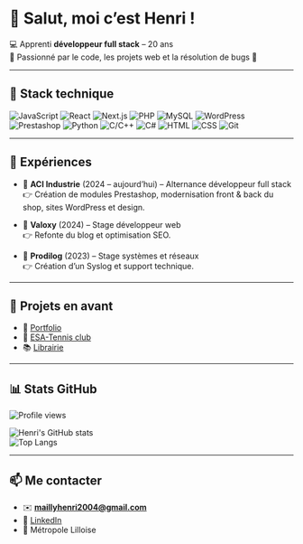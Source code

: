 # 👋 Salut, moi c’est Henri !  

💻 Apprenti **développeur full stack** – 20 ans  
🚀 Passionné par le code, les projets web et la résolution de bugs 💨  

---

## 🚀 Stack technique

![JavaScript](https://img.shields.io/badge/-JavaScript-F7DF1E?logo=javascript&logoColor=000) 
![React](https://img.shields.io/badge/-React-61DAFB?logo=react&logoColor=000) 
![Next.js](https://img.shields.io/badge/-Next.js-000?logo=nextdotjs) 
![PHP](https://img.shields.io/badge/-PHP-777BB4?logo=php&logoColor=fff) 
![MySQL](https://img.shields.io/badge/-MySQL-4479A1?logo=mysql&logoColor=fff) 
![WordPress](https://img.shields.io/badge/-WordPress-21759B?logo=wordpress&logoColor=fff) 
![Prestashop](https://img.shields.io/badge/-Prestashop-DF0067?logo=prestashop&logoColor=fff) 
![Python](https://img.shields.io/badge/-Python-3776AB?logo=python&logoColor=fff) 
![C/C++](https://img.shields.io/badge/-C/C++-00599C?logo=cplusplus&logoColor=fff) 
![C#](https://img.shields.io/badge/-C%23-239120?logo=csharp&logoColor=fff) 
![HTML](https://img.shields.io/badge/-HTML-E34F26?logo=html5&logoColor=fff) 
![CSS](https://img.shields.io/badge/-CSS-1572B6?logo=css3&logoColor=fff) 
![Git](https://img.shields.io/badge/-Git-F05032?logo=git&logoColor=fff) 

---

## 💼 Expériences

- 🔹 **ACI Industrie** (2024 – aujourd’hui) – Alternance développeur full stack  
   👉 Création de modules Prestashop, modernisation front & back du shop, sites WordPress et design.  

- 🔹 **Valoxy** (2024) – Stage développeur web  
   👉 Refonte du blog et optimisation SEO.  

- 🔹 **Prodilog** (2023) – Stage systèmes et réseaux  
   👉 Création d’un Syslog et support technique.  

---

## 🌟 Projets en avant

- 🚀 [Portfolio](https://github.com/HenriMly/portfolio)  
- 🥎 [ESA-Tennis club](https://github.com/HenriMly/E.S-Arques-tennis)  
- 📚 [Librairie](https://github.com/HenriMly/library)

---

## 📊 Stats GitHub

![Profile views](https://komarev.com/ghpvc/?username=HenriMly&color=blue)

![Henri's GitHub stats](https://github-readme-stats.vercel.app/api?username=HenriMly&show_icons=true&theme=radical)  
![Top Langs](https://github-readme-stats.vercel.app/api/top-langs/?username=HenriMly&layout=compact&theme=radical)  

---

## 📫 Me contacter

- ✉️ **maillyhenri2004@gmail.com**  
- 💼 [LinkedIn](https://www.linkedin.com/in/henri-mailly-a72536252/)
- 🚗 Métropole Lilloise  

